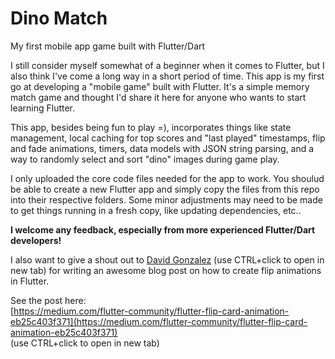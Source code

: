 # Dino Match
My first mobile app game built with Flutter/Dart

I still consider myself somewhat of a beginner when it comes to Flutter, but I also think I've come a long way in a short period of time.
This app is my first go at developing a "mobile game" built with Flutter. It's a simple memory match game and thought I'd share it here for anyone who wants to start learning Flutter.

This app, besides being fun to play =), incorporates things like state management, local caching for top scores and "last played" timestamps, flip and fade animations, timers, data models with JSON string parsing, and a way to randomly select and sort "dino" images during game play. 

I only uploaded the core code files needed for the app to work. You shoulud be able to create a new Flutter app and simply copy the files from this repo into their respective folders. Some minor adjustments may need to be made to get things running in a fresh copy, like updating dependencies, etc..

**I welcome any feedback, especially from more experienced Flutter/Dart developers!**

I also want to give a shout out to [David Gonzalez](https://medium.com/@david-gonzalez-1987) (use CTRL+click to open in new tab) for writing an awesome blog post on how to create flip animations in Flutter.

See the post here:<br />
[https://medium.com/flutter-community/flutter-flip-card-animation-eb25c403f371](https://medium.com/flutter-community/flutter-flip-card-animation-eb25c403f371)<br />
(use CTRL+click to open in new tab)